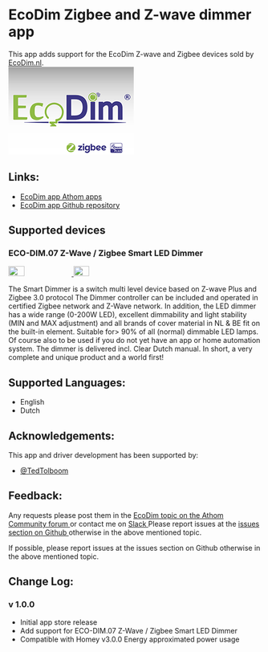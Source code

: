 # EcoDim Zigbee and Z-wave dimmer app

This app adds support for the EcoDim Z-wave and Zigbee devices sold by [EcoDim.nl](https://www.ecodim.nl/eco-dim07-zigbee-z-wave-smart-led-dimmer.html).  
<a href="https://www.ecodim.nl/eco-dim07-zigbee-z-wave-smart-led-dimmer.html">
  <img src="https://raw.githubusercontent.com/EcoDimBV/nl.EcoDim/master/assets/images/ecodim-small.png">
</a>  

## Links:
* [EcoDim app Athom apps ](https://apps.athom.com/app/nl.EcoDim)
* [EcoDim app Github repository ](https://github.com/EcoDimBV/nl.EcoDim)

## Supported devices

### ECO-DIM.07 Z-Wave / Zigbee Smart LED Dimmer
<a href="https://www.ecodim.nl/eco-dim07-zigbee-z-wave-smart-led-dimmer.html">
  <img src="https://rawgit.com/EcoDimBV/nl.EcoDim/master/drivers/eco-dim07-z-wave/assets/images/small.png" width="25%" height="25%">
</a><a href="https://www.ecodim.nl/eco-dim07-zigbee-z-wave-smart-led-dimmer.html">
  <img src="https://rawgit.com/EcoDimBV/nl.EcoDim/master/drivers/eco-dim07-zigbee/assets/images/small.png" width="25%" height="25%">
</a>  

The Smart Dimmer is a switch multi level device based on Z-wave Plus and Zigbee 3.0 protocol The Dimmer controller can be included and operated in certified Zigbee network and Z-Wave network.
In addition, the LED dimmer has a wide range (0-200W LED), excellent dimmability and light stability (MIN and MAX adjustment) and all brands of cover material in NL & BE fit on the built-in element.
Suitable for> 90% of all (normal) dimmable LED lamps.
Of course also to be used if you do not yet have an app or home automation system. The dimmer is delivered incl. Clear Dutch manual. In short, a very complete and unique product and a world first!

## Supported Languages:
* English
* Dutch

## Acknowledgements:

This app and driver development has been supported by:

* [@TedTolboom](https://forum.athom.com/profile/TedTolboom)

## Feedback:

Any requests please post them in the [EcoDim topic on the Athom Community forum ](https://community.athom.com/t/17632/) or contact me on [Slack ](https://athomcommunity.slack.com/team/tedtolboom)
Please report issues at the [issues section on Github ](https://github.com/EcoDimBV/nl.EcoDim/issues) otherwise in the above mentioned topic.

If possible, please report issues at the issues section on Github otherwise in the above mentioned topic.

## Change Log:

### v 1.0.0
* Initial app store release   
* Add support for ECO-DIM.07 Z-Wave / Zigbee Smart LED Dimmer   
* Compatible with Homey v3.0.0 Energy approximated power usage      
